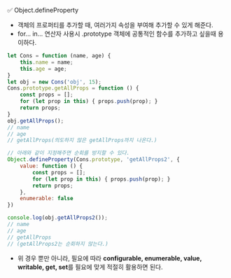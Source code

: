 ✅ Object.defineProperty
* 객체의 프로퍼티를 추가할 때, 여러가지 속성을 부여해 추가할 수 있게 해준다.
* for... in... 연산자 사용시 .prototype 객체에 공통적인 함수를 추가하고 싶을때 용이하다.
```javascript
let Cons = function (name, age) {
    this.name = name;
    this.age = age;
}
let obj = new Cons('obj', 15);
Cons.prototype.getAllProps = function () {
    const props = [];
    for (let prop in this) { props.push(prop); }
    return props;
}
obj.getAllProps(); 
// name
// age
// getAllProps(의도하지 않은 getAllProps까지 나온다.)

// 아래와 같이 지정해주면 순회를 방지할 수 있다.
Object.defineProperty(Cons.prototype, 'getAllProps2', {
    value: function () {
        const props = [];
        for (let prop in this) { props.push(prop); }
        return props;
    },
    enumerable: false
})

console.log(obj.getAllProps2());
// name
// age
// getAllProps
// (getAllProps2는 순회하지 않는다.)
```
* 위 경우 뿐만 아니라, 필요에 따라 <b>configurable, enumerable, value, writable, get, set</b>를 필요에 맞게 적절히 활용하면 된다.